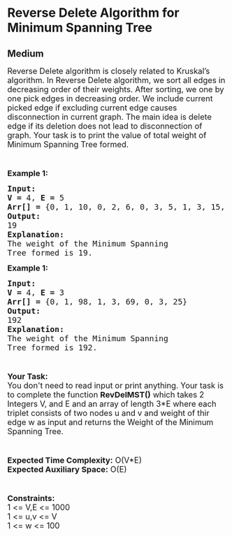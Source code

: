 # Reverse Delete Algorithm for Minimum Spanning Tree
## Medium
<div class="problems_problem_content__Xm_eO"><p><span style="font-size:18px">Reverse Delete algorithm is closely related to Kruskal’s algorithm. In Reverse Delete algorithm, we sort all edges in decreasing order of their weights. After sorting, we one by one pick edges in decreasing order. We include current picked edge if excluding current edge causes disconnection in current graph. The main idea is delete edge if its deletion does not lead to disconnection of graph. Your task is to print the value of total weight of Minimum Spanning Tree formed.</span></p>

<p>&nbsp;</p>

<p><span style="font-size:18px"><strong>Example 1:</strong></span></p>

<pre><span style="font-size:18px"><strong>Input:</strong></span>
<span style="font-size:18px"><strong>V = </strong>4, <strong>E = </strong>5</span>
<span style="font-size:18px"><strong>Arr[] = </strong>{0, 1, 10, 0, 2, 6, 0, 3, 5, 1, 3, 15, 2, 3, 4}</span>
<span style="font-size:18px"><strong>Output:</strong></span>
<span style="font-size:18px">19</span>
<span style="font-size:18px"><strong>Explanation:</strong></span>
<span style="font-size:18px">The weight of the Minimum Spanning
Tree formed is 19.</span></pre>

<p><span style="font-size:18px"><strong>Example 1:</strong></span></p>

<pre><span style="font-size:18px"><strong>Input:</strong></span>
<span style="font-size:18px"><strong>V = </strong>4, <strong>E = </strong>3</span>
<span style="font-size:18px"><strong>Arr[] = </strong>{0, 1, 98, 1, 3, 69, 0, 3, 25}</span>
<span style="font-size:18px"><strong>Output:</strong></span>
<span style="font-size:18px">192</span>
<span style="font-size:18px"><strong>Explanation:</strong></span>
<span style="font-size:18px">The weight of the Minimum Spanning
Tree formed is 192.</span></pre>

<p>&nbsp;</p>

<p><span style="font-size:18px"><strong>Your Task:</strong><br>
You don't need to read input or print anything. Your task is to complete the function <strong>RevDelMST()</strong> which takes 2 Integers V, and E and an array of length 3*E where each triplet consists of two nodes u and v and weight of thir edge w as input and returns the Weight of the Minimum Spanning Tree.</span></p>

<p>&nbsp;</p>

<p><span style="font-size:18px"><strong>Expected Time Complexity:</strong> O(V*E)<br>
<strong>Expected Auxiliary Space:</strong> O(E)</span></p>

<p>&nbsp;</p>

<p><span style="font-size:18px"><strong>Constraints:</strong></span><br>
<span style="font-size:18px">1 &lt;= V,E &lt;= 1000</span><br>
<span style="font-size:18px">1 &lt;= u,v &lt;= V<br>
1 &lt;= w &lt;= 100</span></p>
</div>